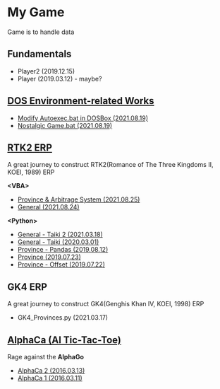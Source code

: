 # My Game

Game is to handle data


## Fundamentals

- Player2 (2019.12.15)
- Player (2019.03.12) - maybe?


## [DOS Environment-related Works](/DOS#my-dos-environment-related-works)

- [Modify Autoexec.bat in DOSBox (2021.08.19)](/DOS#modify-autoexecbat-in-dosbox-20210819)
- [Nostalgic Game.bat (2021.08.19)](/DOS#nostalgic-gamebat-20210819)


## [RTK2 ERP](/RTK2#rtk2-erp)
A great journey to construct RTK2(Romance of The Three Kingdoms II, KOEI, 1989) ERP  

**\<VBA>**
- [Province & Arbitrage System (2021.08.25)](/RTK2#province--arbitrage-system-20210825)
- [General (2021.08.24)](/RTK2#general-20210824)

**\<Python>**
- [General - Taiki 2 (2021.03.18)](/RTK2#general---taiki-2-20210318)
- [General - Taiki (2020.03.01)](/RTK2#general---taiki-20200301)
- [Province - Pandas (2019.08.12)](/RTK2#province---pandas-20190812)
- [Province (2019.07.23)](/RTK2#province-20190723)
- [Province - Offset (2019.07.22)](/RTK2#province---offset-20190722)


## GK4 ERP
A great journey to construct GK4(Genghis Khan Ⅳ, KOEI, 1998) ERP

- GK4_Provinces.py (2021.03.17)


## [AlphaCa (AI Tic-Tac-Toe)](/AlphaCa#alphaca-ai-tic-tac-toe)
Rage against the **AlphaGo**

- [AlphaCa 2 (2016.03.13)](/AlphaCa#alphaca-2-20160313)
- [AlphaCa 1 (2016.03.11)](/AlphaCa#alphaca-1-20160311)
